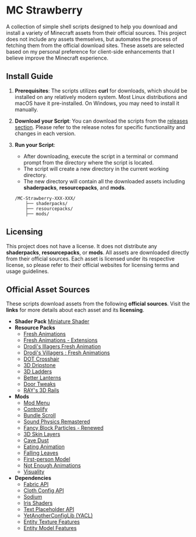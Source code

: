 # MC Strawberry
A collection of simple <!---batch/-->shell scripts designed to help you download and install a variety of Minecraft assets from their official sources.
This project does not include any assets themselves, but automates the process of fetching them from the official download sites.
These assets are selected based on my personal preference for client-side enhancements that I believe improve the Minecraft experience.

## Install Guide
1. **Prerequisites**:
   The scripts utilizes **curl** for downloads, which should be installed on any relatively modern system.
   Most Linux distributions and macOS have it pre-installed. On Windows, you may need to install it manually.

2. **Download your Script**:
   You can download the scripts from the [releases section](https://github.com/q4niel/MC-Strawberry/releases).
   Please refer to the release notes for specific functionality and changes in each version.

3. **Run your Script**:
    - After downloading, execute the script in a terminal or command prompt from the directory where the script is located.
    - The script will create a new directory in the current working directory.
    - The new directory will contain all the downloaded assets including **shaderpacks**, **resourcepacks**, and **mods**.
    ```
    /MC-Strawberry-XXX-XXX/
        ├── shaderpacks/
        ├── resourcepacks/
        ├── mods/
    ```

## Licensing
This project does not have a license.
It does not distribute any **shaderpacks**, **resourcepacks**, or **mods**.
All assets are downloaded directly from their official sources.
Each asset is licensed under its respective license, so please refer to their official websites for licensing terms and usage guidelines.

## Official Asset Sources
These scripts download assets from the following **official sources**. Visit the **links** for more details about each asset and its **licensing**.
- **Shader Pack** [Miniature Shader](https://modrinth.com/shader/miniature-shader/version/2.13.6)
- **Resource Packs**
    - [Fresh Animations](https://modrinth.com/resourcepack/fresh-animations/version/1.9.2)
    - [Fresh Animations - Extensions](https://modrinth.com/resourcepack/fresh-animations-extensions/version/1.4.0)
    - [Drodi's Illagers Fresh Animation](https://modrinth.com/resourcepack/drodis-illagers-fresh-animation/version/4.8)
    - [Drodi's Villagers : Fresh Animations](https://modrinth.com/resourcepack/drodis-villagers-fa/version/2.7)
    - [DOT Crosshair](https://modrinth.com/resourcepack/dotcrosshair/version/1.1)
    - [3D Dripstone](https://modrinth.com/resourcepack/3ddripstone/version/1.0.1)
    - [3D Ladders](https://modrinth.com/resourcepack/3d-ladders/version/1.2+1.21)
    - [Better Lanterns](https://modrinth.com/resourcepack/better-lanterns/version/1.2+1.21)
    - [Door Tweaks](https://modrinth.com/resourcepack/door-tweaks/version/3.4.2)
    - [RAY's 3D Rails](https://modrinth.com/resourcepack/rays-3d-rails/version/2.2)
- **Mods**
    - [Mod Menu](https://modrinth.com/mod/modmenu/version/11.0.3)
    - [Controlify](https://modrinth.com/mod/controlify/version/2rYmDEEa)
    - [Bundle Scroll](https://modrinth.com/mod/bundle-scroll/version/1.1+1.21)
    - [Sound Physics Remastered](https://modrinth.com/mod/sound-physics-remastered/version/fabric-1.21.1-1.4.6)
    - [Fancy Block Particles - Renewed](https://modrinth.com/mod/fbp-renewed/version/21.0.1.2+fabric)
    - [3D Skin Layers](https://modrinth.com/mod/3dskinlayers/version/qC7fvdOC)
    - [Cave Dust](https://modrinth.com/mod/cave-dust/version/YS7mMAIj)
    - [Eating Animation](https://modrinth.com/mod/eating-animation/version/1.9.72)
    - [Falling Leaves](https://modrinth.com/mod/fallingleaves/version/1.16.4+1.21)
    - [First-person Model](https://modrinth.com/mod/first-person-model/version/v5yEYZCO)
    - [Not Enough Animations](https://modrinth.com/mod/not-enough-animations/version/pdbn4LOA)
    - [Visuality](https://modrinth.com/mod/visuality/version/0.7.7+1.21)
- **Dependencies**
    - [Fabric API](https://modrinth.com/mod/fabric-api/version/0.102.0+1.21)
    - [Cloth Config API](https://modrinth.com/mod/cloth-config/version/15.0.140+fabric)
    - [Sodium](https://modrinth.com/mod/sodium/version/mc1.21-0.5.9)
    - [Iris Shaders](https://modrinth.com/mod/iris/version/1.7.1+1.21)
    - [Text Placeholder API](https://modrinth.com/mod/placeholder-api/version/2.4.1+1.21)
    - [YetAnotherConfigLib (YACL)](https://modrinth.com/mod/yacl/version/3.6.2+1.21-fabric)
    - [Entity Texture Features](https://modrinth.com/mod/entitytexturefeatures/version/KmnvNiTO)
    - [Entity Model Features](https://modrinth.com/mod/entity-model-features/version/Qql6TI9W)